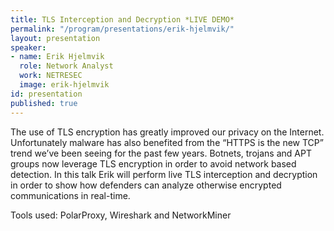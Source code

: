 ```yaml
---
title: TLS Interception and Decryption *LIVE DEMO*
permalink: "/program/presentations/erik-hjelmvik/"
layout: presentation
speaker:
- name: Erik Hjelmvik
  role: Network Analyst
  work: NETRESEC
  image: erik-hjelmvik
id: presentation
published: true
---
```


The use of TLS encryption has greatly improved our privacy on the Internet. Unfortunately malware has also benefited from the “HTTPS is the new TCP” trend we’ve been seeing for the past few years. Botnets, trojans and APT groups now leverage TLS encryption in order to avoid network based detection. In this talk Erik will perform live TLS interception and decryption in order to show how defenders can analyze otherwise encrypted communications in real-time.

Tools used: PolarProxy, Wireshark and NetworkMiner